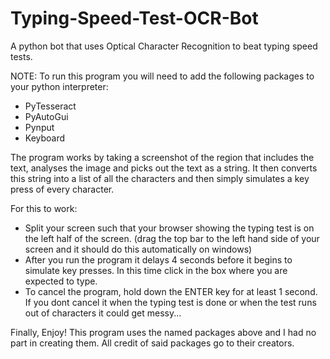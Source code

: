 # Typing-Speed-Test-OCR-Bot
A python bot that uses Optical Character Recognition to beat typing speed tests.


NOTE:
  To run this program you will need to add the following packages to your python interpreter:
  
  - PyTesseract
  - PyAutoGui
  - Pynput
  - Keyboard
  
  The program works by taking a screenshot of the region that includes the text, analyses the image and picks out the text as a string. It then converts this string into a list
  of all the characters and then simply simulates a key press of every character.
  
  For this to work:
  
  - Split your screen such that your browser showing the typing test is on the left half of the screen. (drag the top bar to the left hand side of your screen and it should do this
    automatically on windows)
  - After you run the program it delays 4 seconds before it begins to simulate key presses. In this time click in the box where you are expected to type.
  - To cancel the program, hold down the ENTER key for at least 1 second. If you dont cancel it when the typing test is done or when the test runs out of characters it could get messy...

Finally, Enjoy! This program uses the named packages above and I had no part in creating them. All credit of said packages go to their creators.
